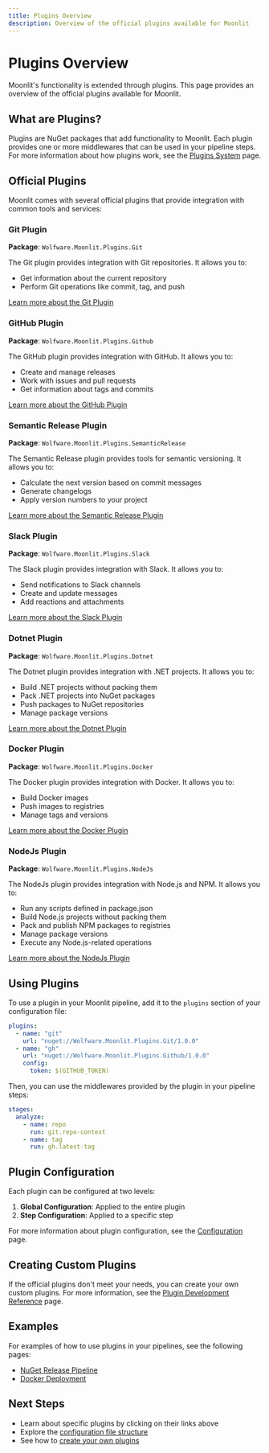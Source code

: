 ```yaml
---
title: Plugins Overview
description: Overview of the official plugins available for Moonlit
---
```


# Plugins Overview

Moonlit's functionality is extended through plugins. This page provides an overview of the official plugins available for Moonlit.

## What are Plugins?

Plugins are NuGet packages that add functionality to Moonlit. Each plugin provides one or more middlewares that can be used in your pipeline steps. For more information about how plugins work, see the [Plugins System](../guide/concepts/plugins.md) page.

## Official Plugins

Moonlit comes with several official plugins that provide integration with common tools and services:

### Git Plugin

**Package**: `Wolfware.Moonlit.Plugins.Git`

The Git plugin provides integration with Git repositories. It allows you to:

- Get information about the current repository
- Perform Git operations like commit, tag, and push

[Learn more about the Git Plugin](./git.md)

### GitHub Plugin

**Package**: `Wolfware.Moonlit.Plugins.Github`

The GitHub plugin provides integration with GitHub. It allows you to:

- Create and manage releases
- Work with issues and pull requests
- Get information about tags and commits

[Learn more about the GitHub Plugin](./github.md)

### Semantic Release Plugin

**Package**: `Wolfware.Moonlit.Plugins.SemanticRelease`

The Semantic Release plugin provides tools for semantic versioning. It allows you to:

- Calculate the next version based on commit messages
- Generate changelogs
- Apply version numbers to your project

[Learn more about the Semantic Release Plugin](./semantic-release.md)

### Slack Plugin

**Package**: `Wolfware.Moonlit.Plugins.Slack`

The Slack plugin provides integration with Slack. It allows you to:

- Send notifications to Slack channels
- Create and update messages
- Add reactions and attachments

[Learn more about the Slack Plugin](./slack.md)

### Dotnet Plugin

**Package**: `Wolfware.Moonlit.Plugins.Dotnet`

The Dotnet plugin provides integration with .NET projects. It allows you to:

- Build .NET projects without packing them
- Pack .NET projects into NuGet packages
- Push packages to NuGet repositories
- Manage package versions

[Learn more about the Dotnet Plugin](./dotnet.md)

### Docker Plugin

**Package**: `Wolfware.Moonlit.Plugins.Docker`

The Docker plugin provides integration with Docker. It allows you to:

- Build Docker images
- Push images to registries
- Manage tags and versions

[Learn more about the Docker Plugin](./docker.md)

### NodeJs Plugin

**Package**: `Wolfware.Moonlit.Plugins.NodeJs`

The NodeJs plugin provides integration with Node.js and NPM. It allows you to:

- Run any scripts defined in package.json
- Build Node.js projects without packing them
- Pack and publish NPM packages to registries
- Manage package versions
- Execute any Node.js-related operations

[Learn more about the NodeJs Plugin](./nodejs.md)

## Using Plugins

To use a plugin in your Moonlit pipeline, add it to the `plugins` section of your configuration file:

```yaml
plugins:
  - name: "git"
    url: "nuget://Wolfware.Moonlit.Plugins.Git/1.0.0"
  - name: "gh"
    url: "nuget://Wolfware.Moonlit.Plugins.Github/1.0.0"
    config:
      token: $(GITHUB_TOKEN)
```

Then, you can use the middlewares provided by the plugin in your pipeline steps:

```yaml
stages:
  analyze:
    - name: repo
      run: git.repo-context
    - name: tag
      run: gh.latest-tag
```

## Plugin Configuration

Each plugin can be configured at two levels:

1. **Global Configuration**: Applied to the entire plugin
2. **Step Configuration**: Applied to a specific step

For more information about plugin configuration, see the [Configuration](../guide/concepts/configuration.md) page.

## Creating Custom Plugins

If the official plugins don't meet your needs, you can create your own custom plugins. For more information, see the [Plugin Development Reference](../reference/plugin-development.md) page.

## Examples

For examples of how to use plugins in your pipelines, see the following pages:

- [NuGet Release Pipeline](./examples/nuget-release.md)
- [Docker Deployment](./examples/docker-deployment.md)

## Next Steps

- Learn about specific plugins by clicking on their links above
- Explore the [configuration file structure](../reference/config-file.md)
- See how to [create your own plugins](../reference/plugin-development.md)
